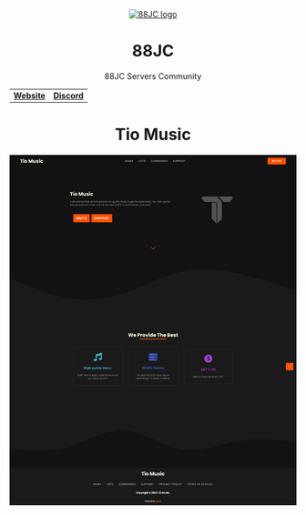 <div style="text-align: center;">
    <a href="https://github.com/88JC/" target="_blank">
        <img src="https://www.jecky.id/88JC.png" alt="88JC logo" />
    </a>
    <div align="center">
    <h1>88JC</h1>
    <p>88JC Servers Community</p>
    <table style="margin: 0 auto;">
        <tr>
            <td>
                <a href="https://jecky.id/" target="_blank"><strong>Website</strong></a>
            </td>
            <td>
                <a href="https://discord.jecky.xyz" target="_blank"><strong>Discord</strong></a>
            </td>
        </tr>
    </table>
    <h1>Tio Music</h1>
    <img src="./image.png" alt="88jC">
    </div>
</div>
